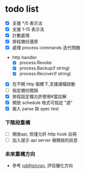# todo list

* [x] 支援 */5 表示法
* [x] 支援 1-15 表示法
* [x] 計數處理
* [x] 排程備份還原
* [x] 處理 process commands 迭代問題
* http handler
    - [x] process.Revoke
    - [x] process.Backup(f string)
    - [x] process.Recover(f string)
* [x] 在不開 http 服務下,支援讀檔啟動
* [ ] 指定備份間隔
* [x] 排程設定檔允許使用#當註解
* [x] 開放 schedule 格式可指定 "週"
* [x] 搬入 parse 與 spec test

### 下階段重構
* [ ] 開放api, 但僅允許 http hook 註冊
* [ ] 加入提示 api server 被開啟的訊息

### 未來重構方向
* 參考 [robfig/cron](https://github.com/robfig/cron), 評估優化方向

